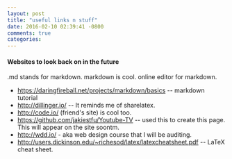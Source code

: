 ```yaml
---
layout: post
title: "useful links n stuff"
date: 2016-02-10 02:39:41 -0800
comments: true
categories: 
---
```

#### Websites to look back on in the future
.md stands for markdown. markdown is cool. online editor for markdown. 
- https://daringfireball.net/projects/markdown/basics  -- markdown tutorial
- http://dillinger.io/ -- It reminds me of sharelatex.
- http://code.io/ (friend's site) is cool too. 
- https://github.com/jakiestfu/Youtube-TV -- used this to create this page. This will appear on the site soontm.
- http://wdd.io/ - aka web design course that I will be auditing.
- http://users.dickinson.edu/~richesod/latex/latexcheatsheet.pdf -- LaTeX cheat sheet. 



